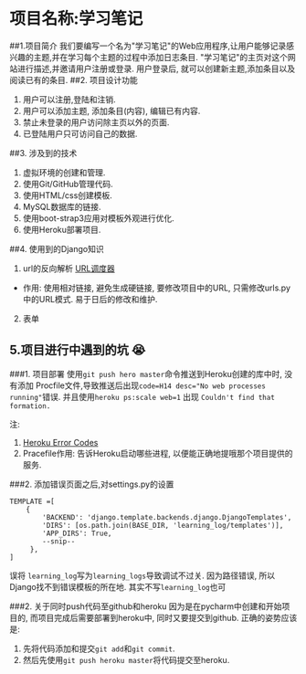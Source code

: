 # 项目名称:学习笔记
##1.项目简介
我们要编写一个名为"学习笔记"的Web应用程序,让用户能够记录感兴趣的主题,并在学习每个主题的过程中添加日志条目.
"学习笔记"的主页对这个网站进行描述,并邀请用户注册或登录. 用户登录后, 就可以创建新主题,添加条目以及阅读已有的条目.
##2. 项目设计功能
1. 用户可以注册,登陆和注销.
2. 用户可以添加主题, 添加条目(内容), 编辑已有内容.
3. 禁止未登录的用户访问除主页以外的页面.
4. 已登陆用户只可访问自己的数据.

##3. 涉及到的技术
1. 虚拟环境的创建和管理.
2. 使用Git/GitHub管理代码.
3. 使用HTML/css创建模板.
4. MySQL数据库的链接.
5. 使用boot-strap3应用对模板外观进行优化.
6. 使用Heroku部署项目.

##4. 使用到的Django知识
1. url的反向解析 [URL调度器](http://python.usyiyi.cn/django/topics/http/urls.html)
 - 作用:
 使用相对链接, 避免生成硬链接, 要修改项目中的URL, 只需修改urls.py中的URL模式. 易于日后的修改和维护.
2. 表单

## 5.项目进行中遇到的坑 :sob:
###1. 项目部署
 使用`git push hero master`命令推送到Heroku创建的库中时, 没有添加 Procfile文件,导致推送后出现` code=H14 desc="No web processes running" `错误.  并且使用`heroku ps:scale web=1` 出现 `Couldn't find that formation.`
  
  注:
 1. [Heroku Error Codes](https://devcenter.heroku.com/articles/error-codes#h14-no-web-dynos-running)
 2. Pracefile作用: 告诉Heroku启动哪些进程, 以便能正确地提哦那个项目提供的服务.
 
###2. 添加错误页面之后,对settings.py的设置
```
TEMPLATE =[
    { 
        'BACKEND': 'django.template.backends.django.DjangoTemplates',
        'DIRS': [os.path.join(BASE_DIR, 'learning_log/templates')],
        'APP_DIRS': True,
        --snip--
     },
]
```
误将 `learning_log`写为`learning_logs`导致调试不过关. 因为路径错误, 所以Django找不到错误模板的所在地.
其实不写`learning_log`也可

###2. 关于同时push代码至github和heroku
因为是在pycharm中创建和开始项目的, 而项目完成后需要部署到heroku中, 同时又要提交到github. 正确的姿势应该是:
 1. 先将代码添加和提交`git add`和`git commit`.
 2. 然后先使用`git push heroku master`将代码提交至heroku.
 




